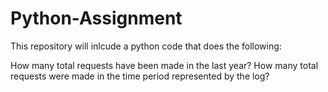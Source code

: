 # Python-Assignment
This repository will inlcude a python code that does the following:

How many total requests have been made in the last year?
How many total requests were made in the time period represented by the log?

